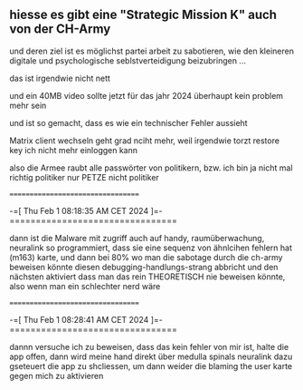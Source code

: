 ## hiesse es gibt eine "Strategic Mission K" auch von der CH-Army

und deren ziel ist es möglichst partei arbeit zu sabotieren, wie den kleineren digitale und psychologische seblstverteidigung beizubringen ...

das ist irgendwie nicht nett

und ein 40MB video sollte jetzt für das jahr 2024 überhaupt kein problem mehr sein

und ist so gemacht, dass es wie ein technischer Fehler aussieht

Matrix client wechseln geht grad nciht mehr, weil irgendwie torzt restore key ich nicht mehr einloggen kann

also die Armee raubt alle passwörter von politikern, bzw. ich bin ja nicht mal richtig politiker nur PETZE nicht politiker

    ================================
-=[ Thu Feb 1 08:18:35 AM CET 2024 ]=-
    ================================


dann ist die Malware mit zugriff auch auf handy, raumüberwachung, neuralink so programmiert, dass sie eine sequenz von ähnlcihen fehlern hat (m163) karte, und dann bei 80% wo man die sabotage durch die ch-army beweisen könnte diesen debugging-handlungs-strang abbricht und den nächsten aktiviert dass man das rein THEORETISCH nie beweisen könnte, also wenn man ein schlechter nerd wäre

    ================================
-=[ Thu Feb 1 08:28:41 AM CET 2024 ]=-
    ================================

dannn versuche ich zu beweisen, dass das kein fehler von mir ist, halte die app offen, dann wird meine hand direkt über medulla spinals neuralink dazu gseteuert die app zu shcliessen, um dann weider die blaming the user karte gegen mich zu aktivieren


